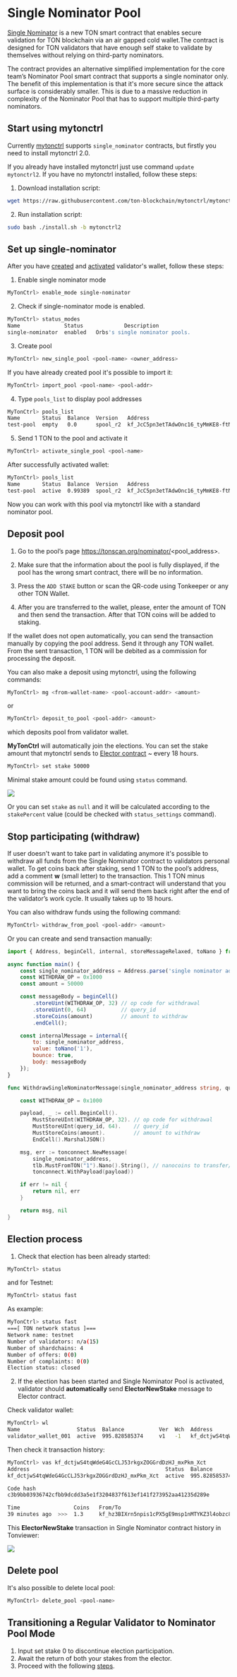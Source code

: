 # Single Nominator Pool

[Single Nominator](https://github.com/orbs-network/single-nominator) is a new TON smart contract that enables secure validation for TON blockchain via an air gapped cold wallet.The contract is designed for TON validators that have enough self stake to validate by themselves without relying on third-party nominators.

The contract provides an alternative simplified implementation for the core team’s Nominator Pool smart contract that supports a single nominator only. The benefit of this implementation is that it's more secure since the attack surface is considerably smaller. This is due to a massive reduction in complexity of the Nominator Pool that has to support multiple third-party nominators.

## Start using mytonctrl

Currently [mytonctrl](https://github.com/ton-blockchain/mytonctrl) supports `single_nominator` contracts, but firstly you need to install mytonctrl 2.0.

If you already have installed mytonctrl just use command `update mytonctrl2`. If you have no mytonctrl installed, follow these steps:

1. Download installation script:

```bash
wget https://raw.githubusercontent.com/ton-blockchain/mytonctrl/mytonctrl2/scripts/install.sh
```

2. Run installation script:

```bash
sudo bash ./install.sh -b mytonctrl2
```

## Set up single-nominator

After you have [created](/participate/run-nodes/full-node#import-existed-account) and [activated](/participate/run-nodes/full-node#activate-the-wallets) validator's wallet, follow these steps:

1. Enable single nominator mode

```bash
MyTonCtrl> enable_mode single-nominator
```

2. Check if single-nominator mode is enabled.

```bash
MyTonCtrl> status_modes
Name              Status             Description                                                                                                                                                                                                                                     
single-nominator  enabled   Orbs's single nominator pools.                                                                                                            
```

3. Create pool

```bash
MyTonCtrl> new_single_pool <pool-name> <owner_address>
```

If you have already created pool it's possible to import it:

```bash
MyTonCtrl> import_pool <pool-name> <pool-addr>
```

4. Type `pools_list` to display pool addresses

```bash
MyTonCtrl> pools_list
Name       Status  Balance  Version   Address                                           
test-pool  empty   0.0      spool_r2  kf_JcC5pn3etTAdwOnc16_tyMmKE8-ftNUnf0OnUjAIdDJpX  
```

5. Send 1 TON to the pool and activate it

```bash
MyTonCtrl> activate_single_pool <pool-name>
```

After successfully activated wallet:

```bash
MyTonCtrl> pools_list
Name       Status  Balance  Version   Address                                           
test-pool  active  0.99389  spool_r2  kf_JcC5pn3etTAdwOnc16_tyMmKE8-ftNUnf0OnUjAIdDJpX  
```

Now you can work with this pool via mytonctrl like with a standard nominator pool.

## Deposit pool

1. Go to the pool’s page https://tonscan.org/nominator/<pool_address>.

2. Make sure that the information about the pool is fully displayed, if the pool has the wrong smart contract, there will be no information.

3. Press the `ADD STAKE` button or scan the QR-code using Tonkeeper or any other TON Wallet.

4. After you are transferred to the wallet, please, enter the amount of TON and then send the transaction. After that TON coins will be added to staking.

If the wallet does not open automatically, you can send the transaction manually by copying the pool address. Send it through any TON wallet. From the sent transaction, 1 TON will be debited as a commission for processing the deposit.

You can also make a deposit using mytonctrl, using the following commands:

```sh
MyTonCtrl> mg <from-wallet-name> <pool-account-addr> <amount>
```

or

```sh
MyTonCtrl> deposit_to_pool <pool-addr> <amount>
```

which deposits pool from validator wallet.

**MyTonCtrl** will automatically join the elections. You can set the stake amount that mytonctrl sends to [Elector contract](/develop/smart-contracts/governance#elector) ~ every 18 hours.

```sh
MyTonCtrl> set stake 50000
```

Minimal stake amount could be found using `status` command.

![](/docs/img/tetsnet-conf.png)

Or you can set `stake` as `null` and it will be calculated according to the `stakePercent` value (could be checked with `status_settings` command).

## Stop participating (withdraw)

If user doesn't want to take part in validating anymore it's possible to withdraw all funds from the Single Nominator contract to validators personal wallet. To get coins back after staking, send 1 TON to the pool’s address, add a comment **w** (small letter) to the transaction. This 1 TON minus commission will be returned, and a smart-contract will understand that you want to bring the coins back and it will send them back right after the end of the validator’s work cycle. It usually takes up to 18 hours.

You can also withdraw funds using the following command:

```sh
MyTonCtrl> withdraw_from_pool <pool-addr> <amount>
```

Or you can create and send transaction manually:

<Tabs groupId="code-examples">
<TabItem value="toncore" label="JS (@ton)">

```js
import { Address, beginCell, internal, storeMessageRelaxed, toNano } from "@ton/core";

async function main() {
    const single_nominator_address = Address.parse('single nominator address');
    const WITHDRAW_OP = 0x1000
    const amount = 50000

    const messageBody = beginCell()
        .storeUint(WITHDRAW_OP, 32) // op code for withdrawal
        .storeUint(0, 64)           // query_id
        .storeCoins(amount)         // amount to withdraw
        .endCell();

    const internalMessage = internal({
        to: single_nominator_address,
        value: toNano('1'),
        bounce: true,
        body: messageBody
    });
}
```

</TabItem>

<TabItem value="tonconnect" label="Golang">

```go
func WithdrawSingleNominatorMessage(single_nominator_address string, query_id, amount uint64) (*tonconnect.Message, error) {

	const WITHDRAW_OP = 0x1000

	payload, _ := cell.BeginCell().
		MustStoreUInt(WITHDRAW_OP, 32). // op code for withdrawal
		MustStoreUInt(query_id, 64).    // query_id
		MustStoreCoins(amount).         // amount to withdraw
		EndCell().MarshalJSON()

	msg, err := tonconnect.NewMessage(
		single_nominator_address,
		tlb.MustFromTON("1").Nano().String(), // nanocoins to transfer/compute message
		tonconnect.WithPayload(payload))

	if err != nil {
		return nil, err
	}

	return msg, nil
}
```

</TabItem>

</Tabs>


## Election process

1. Check that election has been already started:

```bash
MyTonCtrl> status
```

and for Testnet:

```bash
MyTonCtrl> status fast
```

As example:

```sh
MyTonCtrl> status fast
===[ TON network status ]===
Network name: testnet
Number of validators: n/a(15)
Number of shardchains: 4
Number of offers: 0(0)
Number of complaints: 0(0)
Election status: closed
```

2. If the election has been started and Single Nominator Pool is activated, validator should **automatically** send **ElectorNewStake** message to Elector contract.

Check validator wallet:

```sh
MyTonCtrl> wl
Name                  Status  Balance           Ver  Wch  Address                                           
validator_wallet_001  active  995.828585374     v1   -1   kf_dctjwS4tqWdeG4GcCLJ53rkgxZOGGrdDzHJ_mxPkm_Xct  
```

Then check it transaction history:

```sh
MyTonCtrl> vas kf_dctjwS4tqWdeG4GcCLJ53rkgxZOGGrdDzHJ_mxPkm_Xct
Address                                           Status  Balance        Version  
kf_dctjwS4tqWdeG4GcCLJ53rkgxZOGGrdDzHJ_mxPkm_Xct  active  995.828585374  v1r3     

Code hash                                                         
c3b9bb03936742cfbb9dcdd3a5e1f3204837f613ef141f273952aa41235d289e  

Time                 Coins   From/To                                           
39 minutes ago  >>>  1.3     kf_hz3BIXrn5npis1cPX5gE9msp1nMTYKZ3l4obzc8phrBfF  
```

This **ElectorNewStake** transaction in Single Nominator contract history in Tonviewer:

![](/img/docs/single-nominator/new-stake.png)

## Delete pool

It's also possible to delete local pool:

```bash
MyTonCtrl> delete_pool <pool-name>
```

## Transitioning a Regular Validator to Nominator Pool Mode

1. Input set stake 0 to discontinue election participation.
2. Await the return of both your stakes from the elector.
3. Proceed with the following [steps](/participate/network-maintenance/single-nominator#set-up-single-nominator).

